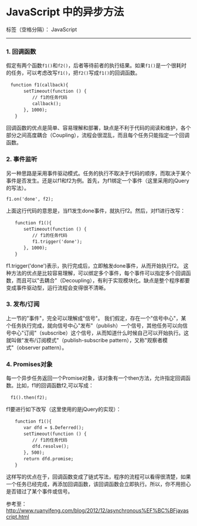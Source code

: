 # JavaScript 中的异步方法

标签（空格分隔）： JavaScript

---

### 1. 回调函数

假定有两个函数```f1()```和```f2()```，后者等待前者的执行结果。如果```f1()```是一个很耗时的任务，可以考虑改写```f1()```，把```f2()```写成```f1()```的回调函数。

```
　function f1(callback){
　　　　setTimeout(function () {
　　　　　　// f1的任务代码
　　　　　　callback();
　　　　}, 1000);
　　}
```
回调函数的优点是简单、容易理解和部署，缺点是不利于代码的阅读和维护，各个部分之间高度耦合（Coupling），流程会很混乱，而且每个任务只能指定一个回调函数。

### 2. 事件监听

另一种思路是采用事件驱动模式。任务的执行不取决于代码的顺序，而取决于某个事件是否发生。还是以f1和f2为例。首先，为f1绑定一个事件（这里采用的jQuery的写法）。
```
f1.on('done', f2);
```
上面这行代码的意思是，当f1发生done事件，就执行f2。然后，对f1进行改写：
```
　　function f1(){
　　　　setTimeout(function () {
　　　　　　// f1的任务代码
　　　　　　f1.trigger('done');
　　　　}, 1000);
　　}
```
f1.trigger('done')表示，执行完成后，立即触发done事件，从而开始执行f2。
这种方法的优点是比较容易理解，可以绑定多个事件，每个事件可以指定多个回调函数，而且可以"去耦合"（Decoupling），有利于实现模块化。缺点是整个程序都要变成事件驱动型，运行流程会变得很不清晰。


### 3. 发布/订阅
上一节的"事件"，完全可以理解成"信号"。
我们假定，存在一个"信号中心"，某个任务执行完成，就向信号中心"发布"（publish）一个信号，其他任务可以向信号中心"订阅"（subscribe）这个信号，从而知道什么时候自己可以开始执行。这就叫做"发布/订阅模式"（publish-subscribe pattern），又称"观察者模式"（observer pattern）。


### 4. Promises对象
每一个异步任务返回一个Promise对象，该对象有一个then方法，允许指定回调函数。比如，f1的回调函数f2,可以写成：
```
　f1().then(f2);
```
f1要进行如下改写（这里使用的是jQuery的实现）：
```
　　function f1(){
　　　　var dfd = $.Deferred();
　　　　setTimeout(function () {
　　　　　　// f1的任务代码
　　　　　　dfd.resolve();
　　　　}, 500);
　　　　return dfd.promise;
　　}
```
这样写的优点在于，回调函数变成了链式写法，程序的流程可以看得很清楚，如果一个任务已经完成，再添加回调函数，该回调函数会立即执行。所以，你不用担心是否错过了某个事件或信号。

参考至：http://www.ruanyifeng.com/blog/2012/12/asynchronous%EF%BC%BFjavascript.html




